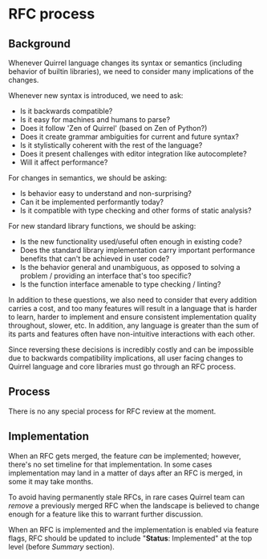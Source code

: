 # RFC process

## Background

Whenever Quirrel language changes its syntax or semantics (including behavior of builtin libraries), we need to consider many implications of the changes.

Whenever new syntax is introduced, we need to ask:

- Is it backwards compatible?
- Is it easy for machines and humans to parse?
- Does it follow 'Zen of Quirrel' (based on Zen of Python?)
- Does it create grammar ambiguities for current and future syntax?
- Is it stylistically coherent with the rest of the language?
- Does it present challenges with editor integration like autocomplete?
- Will it affect performance?

For changes in semantics, we should be asking:

- Is behavior easy to understand and non-surprising?
- Can it be implemented performantly today?
- Is it compatible with type checking and other forms of static analysis?

For new standard library functions, we should be asking:

- Is the new functionality used/useful often enough in existing code?
- Does the standard library implementation carry important performance benefits that can't be achieved in user code?
- Is the behavior general and unambiguous, as opposed to solving a problem / providing an interface that's too specific?
- Is the function interface amenable to type checking / linting?

In addition to these questions, we also need to consider that every addition carries a cost, and too many features will result in a language that is harder to learn, harder to implement and ensure consistent implementation quality throughout, slower, etc. In addition, any language is greater than the sum of its parts and features often have non-intuitive interactions with each other.

Since reversing these decisions is incredibly costly and can be impossible due to backwards compatibility implications, all user facing changes to Quirrel language and core libraries must go through an RFC process.

## Process

There is no any special process for RFC review at the moment.

## Implementation

When an RFC gets merged, the feature *can* be implemented; however, there's no set timeline for that implementation. In some cases implementation may land in a matter of days after an RFC is merged, in some it may take months.

To avoid having permanently stale RFCs, in rare cases Quirrel team can *remove* a previously merged RFC when the landscape is believed to change enough for a feature like this to warrant further discussion.

When an RFC is implemented and the implementation is enabled via feature flags, RFC should be updated to include "**Status**: Implemented" at the top level (before *Summary* section).
